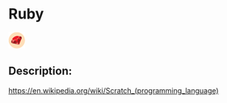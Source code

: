 # Ruby

![Ruby](images/Ruby.png)

## Description:
https://en.wikipedia.org/wiki/Scratch_(programming_language)

